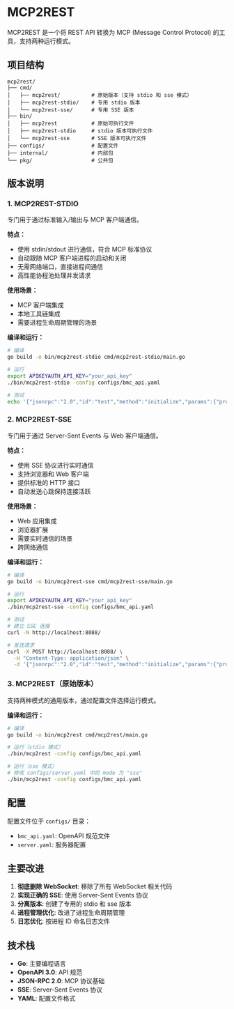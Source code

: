 # MCP2REST

MCP2REST 是一个将 REST API 转换为 MCP (Message Control Protocol) 的工具，支持两种运行模式。

## 项目结构

```
mcp2rest/
├── cmd/
│   ├── mcp2rest/          # 原始版本（支持 stdio 和 sse 模式）
│   ├── mcp2rest-stdio/    # 专用 stdio 版本
│   └── mcp2rest-sse/      # 专用 SSE 版本
├── bin/
│   ├── mcp2rest           # 原始可执行文件
│   ├── mcp2rest-stdio     # stdio 版本可执行文件
│   └── mcp2rest-sse       # SSE 版本可执行文件
├── configs/               # 配置文件
├── internal/              # 内部包
└── pkg/                   # 公共包
```

## 版本说明

### 1. MCP2REST-STDIO

专门用于通过标准输入/输出与 MCP 客户端通信。

**特点：**
- 使用 stdin/stdout 进行通信，符合 MCP 标准协议
- 自动跟随 MCP 客户端进程的启动和关闭
- 无需网络端口，直接进程间通信
- 高性能协程池处理并发请求

**使用场景：**
- MCP 客户端集成
- 本地工具链集成
- 需要进程生命周期管理的场景

**编译和运行：**
```bash
# 编译
go build -o bin/mcp2rest-stdio cmd/mcp2rest-stdio/main.go

# 运行
export APIKEYAUTH_API_KEY="your_api_key"
./bin/mcp2rest-stdio -config configs/bmc_api.yaml

# 测试
echo '{"jsonrpc":"2.0","id":"test","method":"initialize","params":{"protocolVersion":"20241105","capabilities":{},"clientInfo":{"name":"test","version":"1.0"}}}' | ./bin/mcp2rest-stdio -config configs/bmc_api.yaml
```

### 2. MCP2REST-SSE

专门用于通过 Server-Sent Events 与 Web 客户端通信。

**特点：**
- 使用 SSE 协议进行实时通信
- 支持浏览器和 Web 客户端
- 提供标准的 HTTP 接口
- 自动发送心跳保持连接活跃

**使用场景：**
- Web 应用集成
- 浏览器扩展
- 需要实时通信的场景
- 跨网络通信

**编译和运行：**
```bash
# 编译
go build -o bin/mcp2rest-sse cmd/mcp2rest-sse/main.go

# 运行
export APIKEYAUTH_API_KEY="your_api_key"
./bin/mcp2rest-sse -config configs/bmc_api.yaml

# 测试
# 建立 SSE 连接
curl -N http://localhost:8088/

# 发送请求
curl -X POST http://localhost:8088/ \
  -H "Content-Type: application/json" \
  -d '{"jsonrpc":"2.0","id":"test","method":"initialize","params":{"protocolVersion":"20241105","capabilities":{},"clientInfo":{"name":"test","version":"1.0"}}}'
```

### 3. MCP2REST（原始版本）

支持两种模式的通用版本，通过配置文件选择运行模式。

**编译和运行：**
```bash
# 编译
go build -o bin/mcp2rest cmd/mcp2rest/main.go

# 运行（stdio 模式）
./bin/mcp2rest -config configs/bmc_api.yaml

# 运行（sse 模式）
# 修改 configs/server.yaml 中的 mode 为 "sse"
./bin/mcp2rest -config configs/bmc_api.yaml
```

## 配置

配置文件位于 `configs/` 目录：
- `bmc_api.yaml`: OpenAPI 规范文件
- `server.yaml`: 服务器配置

## 主要改进

1. **彻底删除 WebSocket**: 移除了所有 WebSocket 相关代码
2. **实现正确的 SSE**: 使用 Server-Sent Events 协议
3. **分离版本**: 创建了专用的 stdio 和 sse 版本
4. **进程管理优化**: 改进了进程生命周期管理
5. **日志优化**: 按进程 ID 命名日志文件

## 技术栈

- **Go**: 主要编程语言
- **OpenAPI 3.0**: API 规范
- **JSON-RPC 2.0**: MCP 协议基础
- **SSE**: Server-Sent Events 协议
- **YAML**: 配置文件格式